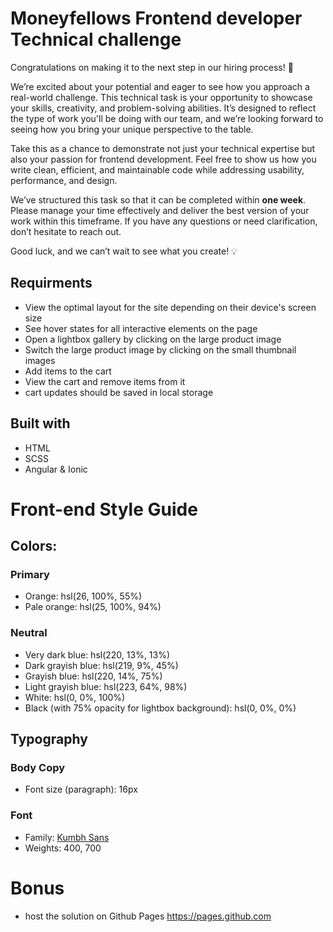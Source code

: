 # Moneyfellows Frontend developer Technical challenge

Congratulations on making it to the next step in our hiring process! 🎉

We’re excited about your potential and eager to see how you approach a real-world challenge. This technical task is your opportunity to showcase your skills, creativity, and problem-solving abilities. It’s designed to reflect the type of work you'll be doing with our team, and we’re looking forward to seeing how you bring your unique perspective to the table.

Take this as a chance to demonstrate not just your technical expertise but also your passion for frontend development. Feel free to show us how you write clean, efficient, and maintainable code while addressing usability, performance, and design.

We’ve structured this task so that it can be completed within **one week**. Please manage your time effectively and deliver the best version of your work within this timeframe. If you have any questions or need clarification, don’t hesitate to reach out.

Good luck, and we can’t wait to see what you create! 💡


## Requirments

- View the optimal layout for the site depending on their device's screen size
- See hover states for all interactive elements on the page
- Open a lightbox gallery by clicking on the large product image
- Switch the large product image by clicking on the small thumbnail images
- Add items to the cart
- View the cart and remove items from it
- cart updates should be saved in local storage



## Built with

- HTML
- SCSS
- Angular & Ionic



# Front-end Style Guide

## Colors:

### Primary

- Orange: hsl(26, 100%, 55%)
- Pale orange: hsl(25, 100%, 94%)

### Neutral

- Very dark blue: hsl(220, 13%, 13%)
- Dark grayish blue: hsl(219, 9%, 45%)
- Grayish blue: hsl(220, 14%, 75%)
- Light grayish blue: hsl(223, 64%, 98%)
- White: hsl(0, 0%, 100%)
- Black (with 75% opacity for lightbox background): hsl(0, 0%, 0%)

## Typography

### Body Copy

- Font size (paragraph): 16px

### Font

- Family: [Kumbh Sans](https://fonts.google.com/specimen/Kumbh+Sans)
- Weights: 400, 700



# Bonus
- host the solution on Github Pages https://pages.github.com